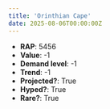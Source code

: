 ```yaml
---
title: 'Orinthian Cape'
date: 2025-08-06T00:00:00Z
---
```

- **RAP**: 5456
- **Value**: -1
- **Demand level**: -1
- **Trend**: -1
- **Projected?**: True
- **Hyped?**: True
- **Rare?**: True
